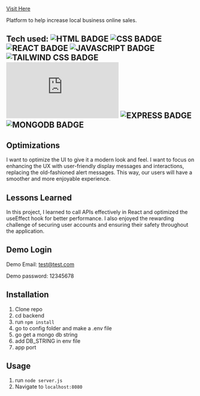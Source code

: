 <a href="https://ecommerce-2t1a.vercel.app/" target="_blank">Visit Here</a>
<a href="https://ecommerce-2t1a.vercel.app/" target="_blank">
<!-- <img src="https://github.com/CharlesCreativeContent/CharlesCreativeContent/blob/main/images/gif1.gif?raw=true" width="100%" alt="https://ecommerce-2t1a.vercel.app/"/> -->

</a>

Platform to help increase local business online sales. 


## Tech used: ![HTML BADGE](https://img.shields.io/static/v1?label=|&message=HTML&color=23555f&style=plastic&logo=html5) ![CSS BADGE](https://img.shields.io/static/v1?label=|&message=CSS&color=285f65&style=plastic&logo=css3) ![REACT BADGE](https://img.shields.io/static/v1?label=|&message=REACT&color=61dafb&style=plastic&logo=react) ![JAVASCRIPT BADGE](https://img.shields.io/static/v1?label=|&message=JAVASCRIPT&color=3c7f5d&style=plastic&logo=javascript) ![TAILWIND CSS BADGE](https://img.shields.io/static/v1?label=|&message=TAILWIND%20CSS&color=38b2ac&style=plastic&logo=tailwind-css) ![NODEJS BADGE](https://img.shields.io/static/v1?label=|&message=NODE.JS&color=339933&style=plastic&logo=node.js) ![EXPRESS BADGE](https://img.shields.io/static/v1?label=|&message=EXPRESS&color=bbb111&style=plastic&logo=express) ![MONGODB BADGE](https://img.shields.io/static/v1?label=|&message=MONGODB&color=cdd148&style=plastic&logo=mongodb)



## Optimizations
I want to optimize the UI to give it a modern look and feel. I want to focus on enhancing the UX with user-friendly display messages and interactions, replacing the old-fashioned alert messages. This way, our users will have a smoother and more enjoyable experience. 

## Lessons Learned

In this project, I learned to call APIs effectively in React and optimized the useEffect hook for better performance. I also enjoyed the rewarding challenge of securing user accounts and ensuring their safety throughout the application.


## Demo Login


Demo Email: test@test.com

Demo password: 12345678


## Installation

1. Clone repo
2. cd backend
3. run `npm install`
4. go to config folder and make a .env file
5. go get a mongo db string
6. add DB_STRING in env file
7. app port 

## Usage

1. run `node server.js`
2. Navigate to `localhost:8080`

<!-- 
## More Projects

<table bordercolor="#66b2b2">
  
  <tr>
    <td width="33.3%"  style="align:center;" valign="top">
        <a target="_blank" href="https://github.com/CharlesCreativeContent/Rigley2-FlappyBug">Rigley 2: Flappy Bug</a>
        <br />
        <a target="_blank" href="https://github.com/CharlesCreativeContent/Rigley2-FlappyBug">
            <img src="https://github.com/CharlesCreativeContent/CharlesCreativeContent/raw/main/images/gif2.gif" width="100%"  alt="Rigley 2: Flappy Bug"/>
        </a>
    </td>
    <td width="33.3%" valign="top">
        <a target="_blank" href="https://github.com/CharlesCreativeContent/matching-card-game"> Matching Card Game</a>
        <br />
        <a target="_blank" href="https://github.com/CharlesCreativeContent/matching-card-game">
          <img src="https://github.com/CharlesCreativeContent/CharlesCreativeContent/raw/main/images/gif3.gif" width="100%" alt="Matching Card Game"/>
        </a>
    </td>
    <td width="33.3%" valign="top">
        <a target="_blank" href="https://github.com/CharlesCreativeContent/Portfolio2021">Portfolio</a>
        <br />
        <a target="_blank" href="https://github.com/CharlesCreativeContent/Portfolio2021/">
          <img src="https://github.com/CharlesCreativeContent/CharlesCreativeContent/raw/main/images/gif4.gif" width="100%" alt="Portfolio"/>
        </a>
    </td>
  </tr>
</table>
-->

